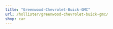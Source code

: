 ```yaml
---
title: "Greenwood-Chevrolet-Buick-GMC"
url: /hollister/greenwood-chevrolet-buick-gmc/
shop: car
---
```

